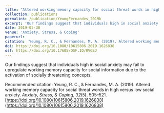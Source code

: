 ```yaml
---
title: "Altered working memory capacity for social threat words in high versus low social anxiety"
collection: publications
permalink: /publication/YeungFernandes_2019b
excerpt: 'Our findings suggest that individuals high in social anxiety may fail to upregulate working memory capacity for social information due to the activation of socially threatening concepts.'
date: 2019-05-30
venue: 'Anxiety, Stress, & Coping'
paperurl: 
citation: 'Yeung, R. C., & Fernandes, M. A. (2019). Altered working memory capacity for social threat words in high versus low social anxiety. <i>Anxiety, Stress, & Coping</i>, <i>32</i>(5), 505–521. https://doi.org/10.1080/10615806.2019.1626838'
doi: https://doi.org/10.1080/10615806.2019.1626838
osf: https://doi.org/10.17605/OSF.IO/RVGSJ
---
```

Our findings suggest that individuals high in social anxiety may fail to upregulate working memory capacity for social information due to the activation of socially threatening concepts.

Recommended citation: Yeung, R. C., & Fernandes, M. A. (2019). Altered working memory capacity for social threat words in high versus low social anxiety. *Anxiety, Stress, & Coping*, *32*(5), 505–521. [https://doi.org/10.1080/10615806.2019.1626838](https://doi.org/10.1080/10615806.2019.1626838)